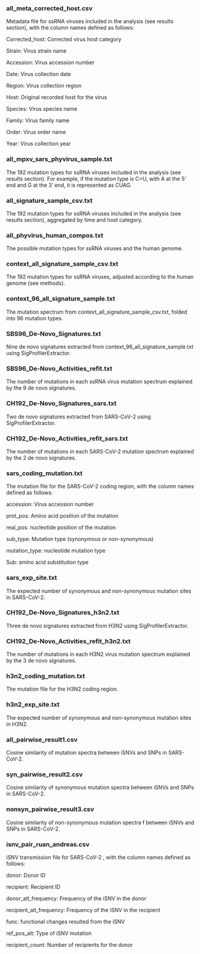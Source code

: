 ### all_meta_corrected_host.csv

Metadata file for ssRNA viruses included in the analysis (see results section), with the column names defined as follows:

Corrected_host: Corrected virus host category

Strain: Virus strain name

Accession: Virus accession number

Date: Virus collection date

Region: Virus collection region

Host: Original recorded host for the virus

Species: Virus species name

Family: Virus family name

Order: Virus order name

Year: Virus collection year

 

### all_mpxv_sars_phyvirus_sample.txt

The 192 mutation types for ssRNA viruses included in the analysis (see results section). For example, if the mutation type is C>U, with A at the 5’ end and G at the 3’ end, it is represented as CUAG.

 

### all_signature_sample_csv.txt

The 192 mutation types for ssRNA viruses included in the analysis (see results section), aggregated by time and host category.

 

### all_phyvirus_human_compos.txt

The possible mutation types for ssRNA viruses and the human genome. 

 

### context_all_signature_sample_csv.txt

The 192 mutation types for ssRNA viruses, adjusted according to the human genome (see methods).

 

### context_96_all_signature_sample.txt

The mutation spectrum from context_all_signature_sample_csv.txt, folded into 96 mutation types.

 

### SBS96_De-Novo_Signatures.txt

Nine de novo signatures extracted from context_96_all_signature_sample.txt using SigProfilerExtractor.

 

### SBS96_De-Novo_Activities_refit.txt

The number of mutations in each ssRNA virus mutation spectrum explained by the 9 de novo signatures.

 

### CH192_De-Novo_Signatures_sars.txt

Two de novo signatures extracted from SARS-CoV-2 using SigProfilerExtractor.

 

### CH192_De-Novo_Activities_refit_sars.txt

The number of mutations in each SARS-CoV-2 mutation spectrum explained by the 2 de novo signatures.

 

### sars_coding_mutation.txt

The mutation file for the SARS-CoV-2 coding region, with the column names defined as follows:

accession: Virus accession number

prot_pos: Amino acid position of the mutation

real_pos: nucleotide position of the mutation

sub_type: Mutation type (synonymous or non-synonymous)

mutation_type: nucleotide mutation type

Sub: amino acid substitution type

 

### sars_exp_site.txt

The expected number of synonymous and non-synonymous mutation sites in SARS-CoV-2.

 

### CH192_De-Novo_Signatures_h3n2.txt

Three de novo signatures extracted from H3N2 using SigProfilerExtractor.

 

### CH192_De-Novo_Activities_refit_h3n2.txt

The number of mutations in each H3N2 virus mutation spectrum explained by the 3 de novo signatures.

 

### h3n2_coding_mutation.txt

The mutation file for the H3N2 coding region.

 

### h3n2_exp_site.txt

The expected number of synonymous and non-synonymous mutation sites in H3N2.

 

### all_pairwise_result1.csv

Cosine similarity of mutation spectra between iSNVs and SNPs in SARS-CoV-2.

 

### syn_pairwise_result2.csv

Cosine similarity of synonymous mutation spectra between iSNVs and SNPs in SARS-CoV-2.

 

### nonsyn_pairwise_result3.csv

Cosine similarity of non-synonymous mutation spectra f between iSNVs and SNPs in SARS-CoV-2.

 

### isnv_pair_ruan_andreas.csv

iSNV transmission file for SARS-CoV-2 , with the column names defined as follows:

donor: Donor ID

recipient: Recipient ID

donor_alt_frequency: Frequency of the iSNV in the donor

recipient_alt_frequency: Frequency of the iSNV in the recipient

func: functional changes resulted from the iSNV 

ref_pos_alt: Type of iSNV mutation

recipient_count: Number of recipients for the donor